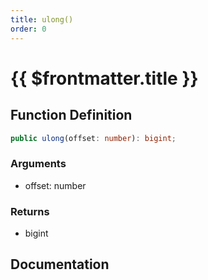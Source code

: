 ```yaml
---
title: ulong()
order: 0
---
```


# {{ $frontmatter.title }}

<!--@include: ./ulong_partial_header.md-->

## Function Definition

```ts
public ulong(offset: number): bigint;
```

### Arguments

* offset: number

### Returns

* bigint

## Documentation

<!--@include: ./ulong_partial_footer.md-->
